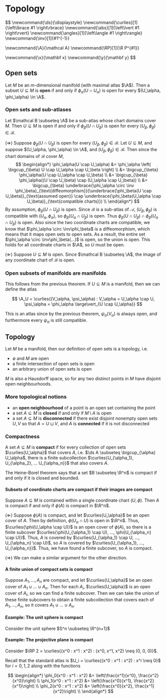 # Topology

$$
\newcommand{\ds}{\displaystyle}
\newcommand{\curlies}[1]{\left\lbrace #1 \right\rbrace}
\newcommand{\abs}[1]{\left\lvert #1 \right\rvert}
\newcommand{\angles}[1]{\left\langle #1 \right\rangle}
\newcommand{\inv}[1]{#1^{-1}}

\newcommand{\A}{\mathcal A}
\newcommand{\RP}[1]{\R P^{#1}}

\newcommand{\x}{\mathbf x}
\newcommand{\y}{\mathbf y}
$$

## Open sets

Let $M$ be an $m$-dimensional manifold (with maximal atlas $\A$). Then a subset $U \subseteq M$ is **open** if and only if $\phi_\alpha(U \cap U_\alpha)$ is open for every $(U_\alpha, \phi_\alpha) \in \A$.

### Open sets and sub-atlases

Let $\mathcal B \subseteq \A$ be a sub-atlas whose chart domains cover $M$. Then $U \subseteq M$ is open if and only if $\phi_\beta(U \cap U_\beta)$ is open for every $(U_\beta, \phi_\beta) \in \mathcal B$.

($\Rightarrow$) Suppose $\phi_\beta(U \cap U_\beta)$ is open for every $(U_\beta, \phi_\beta) \in \mathcal B$. Let $U \subseteq M$, and suppose $(U_\alpha, \phi_\alpha) \in \A$, and $(U_\beta, \phi_\beta) \in \mathcal B$. Then since the chart domains of $\mathcal B$ cover $M$,
$$
\begin{align*}
\phi_\alpha(U \cap U_\alpha) &= \phi_\alpha \left( \bigcup_{\beta} U \cap U_\alpha \cap U_\beta \right) \\
&= \bigcup_{\beta} \phi_\alpha(U \cap U_\alpha \cap U_\beta) \\
&= \bigcup_{\beta} \phi_\alpha((U \cap U_\beta) \cap (U_\alpha \cap U_\beta)) \\
&= \bigcup_{\beta} \underbrace{\phi_\alpha \circ \inv \phi_\beta}_{\text{diffeomorphism}}(\underbrace{\phi_\beta(U \cap U_\beta)}_{\text{assumed open}} \cap \underbrace{\phi_\beta(U_\alpha \cap U_\beta)}_{\text{compatible charts}}) \\
\end{align*}
$$
By assumption, $\phi_\beta(U \cap U_\beta)$ is open. Since $\mathcal B$ is a sub-atlas of $\mathcal A$, $(U_\beta, \phi_\beta)$ is compatible with $(U_\alpha, \phi_\alpha)$, so $\phi_\beta(U_\alpha \cap U_\beta)$ is open. Thus $\phi_\beta(U \cap U_\beta) \cap \phi_\beta(U_\alpha \cap U_\beta)$ is open. Also since the two coordinate charts are compatible, we know that $\phi_\alpha \circ \inv\phi_\beta$ is a diffeomorphism, which means that it maps open sets to open sets. As a result, the entire set $\phi_\alpha \circ \inv\phi_\beta(...)$ is open, so the union is open. This holds for all coordinate charts in $\A$, so $U$ must be open.

($\Leftarrow$) Suppose $U \subseteq M$ is open. Since $\mathcal B \subseteq \A$, the image of any coordinate chart of $\mathcal B$ is open.

### Open subsets of manifolds are manifolds

This follows from the previous theorem. If $U \subseteq M$ is a manifold, then we can define the atlas

$$
\A_U = \curlies{(V_\alpha, \psi_\alpha) : V_\alpha = U_\alpha \cap U, \psi_\alpha = \phi_\alpha \large\vert_{U \cap U_\alpha}}
$$

This is an atlas since by the previous theorem, $\psi_\alpha(V_\alpha)$ is always open, and furthermore every $\psi_\alpha$ is still compatible.

## Topology

Let $M$ be a manifold, then our definition of open sets is a topology, i.e.

- $\emptyset$ and $M$ are open
- a finite intersection of open sets is open
- an arbitrary union of open sets is open

$M$ is also a Hausdorff space, so for any two distinct points in $M$ have disjoint open neighbourhoods.

### More topological notions

- an **open neighbourhood** of a point is an open set containing the point
- a set $A \subseteq M$ is **closed** if and only if $M \setminus A$ is open
- a set $A \subseteq M$ is **disconnected** if there exist disjoint nonempty open sets $U, V$ so that $A = U \sqcup V$, and $A$ is **connected** if it is not disconnected

### Compactness

A set $A \subseteq M$ is **compact** if for every collection of open sets $\curlies{U_\alpha}$ that covers $A$, i.e. $\ds A \subseteq \bigcup_{\alpha} U_\alpha$, there is a finite subcollection $\curlies{U_{\alpha_1}, U_{\alpha_2}, ... U_{\alpha_n}}$ that also covers $A$.

The Heine-Borel theorem says that a set $B \subseteq \R^n$ is compact if and only if it is closed and bounded.

#### Subsets of coordinate charts are compact if their images are compact

Suppose $A \subseteq M$ is contained within a single coordinate chart $(U, \phi)$. Then $A$ is compact if and only if $\phi(A)$ is compact in $\R^n$.

($\Leftarrow$) Suppose $\phi(A)$ is compact, and let $\curlies{U_\alpha}$ be an open cover of $A$. Then by definition, $\phi(U_\alpha \cap U)$ is open in $\R^n$. Thus, $\curlies{\phi(U_\alpha \cap U)}$ is an open cover of $\phi(A)$, so there is a finite subcover $\curlies{\phi(U_{\alpha_1} \cap U), ..., \phi(U_{\alpha_n} \cap U)}$. Thus, $A$ is covered by $\curlies{U_{\alpha_1} \cap U, ..., U_{\alpha_n} \cap U}$, so $A$ is covered by $\curlies{U_{\alpha_1}, ..., U_{\alpha_n}}$. Thus, we have found a finite subcover, so $A$ is compact.

($\Rightarrow$) We can make a similar argument for the other direction.

#### A finite union of compact sets is compact

Suppose $A_1, ..., A_n$ are compact, and let $\curlies{U_\alpha}$ be an open cover of $A_1 \cup ... \cup A_n$. Then for each $A_i$, $\curlies{U_\alpha}$ is an open cover of $A_i$, so we can find a finite subcover. Then we can take the union of these finite subcovers to obtain a finite subcollection that covers each of $A_1, ..., A_n$, so it covers $A_1 \cup ... \cup A_n$.

#### Example: The unit sphere is compact

Consider the unit sphere $S^n \subseteq \R^{n+1}$

#### Example: The projective plane is compact

Consider $\RP 2 = \curlies{(x^0 : x^1 : x^2) : (x^0, x^1, x^2) \neq (0, 0, 0)}$.

Recall that the standard atlas is $U_i = \curlies{(x^0 : x^1 : x^2) : x^i \neq 0}$ for $i = 0, 1, 2$ along with the functions

$$
\begin{align*}
\phi_0(x^0 : x^1 : x^2) &= \left(\frac{x^1}{x^0}, \frac{x^2}{x^0}\right) \\
\phi_1(x^0 : x^1 : x^2) &= \left(\frac{x^0}{x^1}, \frac{x^2}{x^1}\right) \\
\phi_2(x^0 : x^1 : x^2) &= \left(\frac{x^0}{x^2}, \frac{x^1}{x^2}\right) \\
\end{align*}
$$